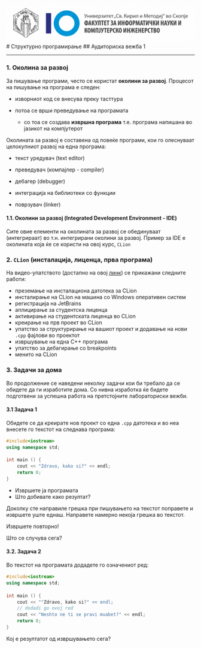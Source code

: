 <img src="../img/logo_mk.png">
# Структурно програмирање
## Аудиториска вежба 1

***

### 1. Околина за развој

За пишување програми, често се користат **околини за развој**. Процесот на пишување на програма е следен:

- изворниот код се внесува преку тасттура

- потоа се врши преведување на програмата

  - со тоа се создава **извршна програма** т.е. програма напишана во јазикот на компјутерот

Околината за развој е составена од повеќе програми, кои го олеснуваат целокупниот развој на една програма:

- текст уредувач (text editor)

- преведувач (компајлер - compiler)

- дебагер (debugger)

- интеграција на библиотеки со функции

- поврзувач (linker)

#### 1.1. Околини за развој (Integrated Development Environment - IDE)
Сите овие елементи на околината за развој се обединуваат (интегрираат) во т.н. интегрирани околини за развој. Пример за IDE е околината која ќе се користи на овој курс, `CLion`

### 2. `CLion` (инсталација, лиценца, прва програма)

На видео-упатството (достапно на овој [линк](https://www.youtube.com/watch?v=q22pBoHHHEE)) се прикажани следните работи:

- преземање на инсталациона датотека за CLion
- инсталирање на CLion на машина со Windows оперативен систем
- регистрација на JetBrains
- аплицирање за студентска лиценца
- активирање на студентската лиценца во CLion
- креирање на прв проект во CLion
- упатство за структурирање на вашиот проект и додавање на нови `.cpp` фајлови во проектот
- извршување на една C++ програма
- упатство за дебагирање со breakpoints
- менито на CLion

### 3. Задачи за дома 

Во продолжение се наведени неколку задачи кои би требало да се обидете да ги изработите дома. Со нивна изработка ќе бидете подготвени за успешна работа на претстојните лабораториски вежби.

#### 3.1 Задача 1

Обидете се да креирате нов проект со една `.сpp` датотека и во неа внесете го текстот на следнава програма:

```cpp
#include<iostream>
using namespace std;

int main () {
    cout << "Zdravo, kako si?" << endl;
    return 0;
}
```

- Извршете ја програмата
- Што добивате како резултат?

Доколку сте направиле грешка при пишувањето на текстот поправете и извршете уште еднаш. Направете намерно некоја грешка во текстот.

Извршете повторно!

Што се случува сега?

#### 3.2. Задача 2

Во текстот на програмата додадете го означениот ред:

```cpp
#include<iostream>
using namespace std;

int main () {
    cout << ""Zdravo, kako si?" << endl;
    // dodadi go ovoj red
    cout << "Neshto ne ti se pravi muabet?" << endl;
    return 0;
}
```

Кој е резултатот од извршувањето сега?


